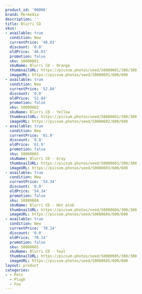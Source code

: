 ```yaml
---
product_id: '00806'
brand: Mermedia
description: ''
title: Blurri CD
skus:
- available: true
  condition: New
  currentPrice: '46.03'
  discount: '0.0'
  oldPrice: '46.03'
  promotion: false
  sku: S0080601
  skuName: Blurri CD - Orange
  thumbnailURL: https://picsum.photos/seed/S0080601/300/300
  imageURL: https://picsum.photos/seed/S0080601/600/600
- available: true
  condition: New
  currentPrice: '52.84'
  discount: '0.0'
  oldPrice: '52.84'
  promotion: false
  sku: S0080602
  skuName: Blurri CD - Yellow
  thumbnailURL: https://picsum.photos/seed/S0080602/300/300
  imageURL: https://picsum.photos/seed/S0080602/600/600
- available: true
  condition: New
  currentPrice: '61.9'
  discount: '0.0'
  oldPrice: '61.9'
  promotion: false
  sku: S0080603
  skuName: Blurri CD - Gray
  thumbnailURL: https://picsum.photos/seed/S0080603/300/300
  imageURL: https://picsum.photos/seed/S0080603/600/600
- available: true
  condition: New
  currentPrice: '54.34'
  discount: '0.0'
  oldPrice: '54.34'
  promotion: false
  sku: S0080604
  skuName: Blurri CD - Hot pink
  thumbnailURL: https://picsum.photos/seed/S0080604/300/300
  imageURL: https://picsum.photos/seed/S0080604/600/600
- available: true
  condition: New
  currentPrice: '70.14'
  discount: '0.0'
  oldPrice: '70.14'
  promotion: false
  sku: S0080605
  skuName: Blurri CD - Teal
  thumbnailURL: https://picsum.photos/seed/S0080605/300/300
  imageURL: https://picsum.photos/seed/S0080605/600/600
layout: product
categories:
- - Pets
  - Plugh
  - Foo
---
```

